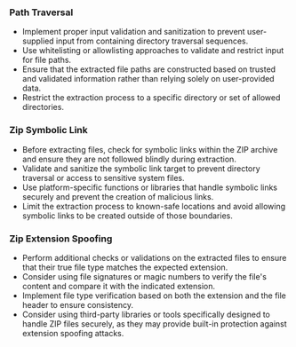 ### Path Traversal
- Implement proper input validation and sanitization to prevent user-supplied input from containing directory traversal sequences.
- Use whitelisting or allowlisting approaches to validate and restrict input for file paths.
- Ensure that the extracted file paths are constructed based on trusted and validated information rather than relying solely on user-provided data.
- Restrict the extraction process to a specific directory or set of allowed directories.

### Zip Symbolic Link
- Before extracting files, check for symbolic links within the ZIP archive and ensure they are not followed blindly during extraction.
- Validate and sanitize the symbolic link target to prevent directory traversal or access to sensitive system files.
- Use platform-specific functions or libraries that handle symbolic links securely and prevent the creation of malicious links.
- Limit the extraction process to known-safe locations and avoid allowing symbolic links to be created outside of those boundaries.

### Zip Extension Spoofing
- Perform additional checks or validations on the extracted files to ensure that their true file type matches the expected extension.
- Consider using file signatures or magic numbers to verify the file's content and compare it with the indicated extension.
- Implement file type verification based on both the extension and the file header to ensure consistency.
- Consider using third-party libraries or tools specifically designed to handle ZIP files securely, as they may provide built-in protection against extension spoofing attacks.